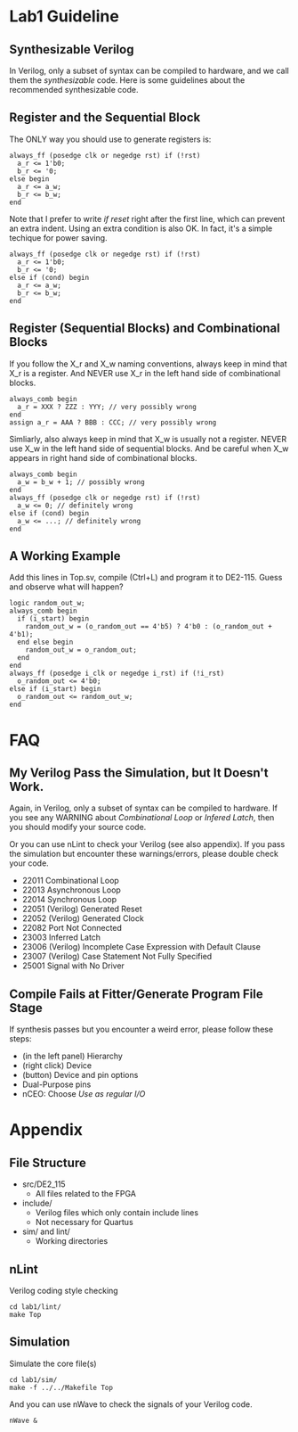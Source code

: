 # Lab1 Guideline
## Synthesizable Verilog
In Verilog, only a subset of syntax can be compiled to hardware,
and we call them the *synthesizable* code.
Here is some guidelines about the recommended synthesizable code.

## Register and the Sequential Block
The ONLY way you should use to generate registers is:

    always_ff (posedge clk or negedge rst) if (!rst)
      a_r <= 1'b0;
      b_r <= '0;
    else begin
      a_r <= a_w;
      b_r <= b_w;
    end

Note that I prefer to write *if reset* right after the first line,
which can prevent an extra indent.
Using an extra condition is also OK.
In fact, it's a simple techique for power saving.

    always_ff (posedge clk or negedge rst) if (!rst)
      a_r <= 1'b0;
      b_r <= '0;
    else if (cond) begin
      a_r <= a_w;
      b_r <= b_w;
    end

## Register (Sequential Blocks) and Combinational Blocks
If you follow the X\_r and X\_w naming conventions,
always keep in mind that X\_r is a register.
And NEVER use X\_r in the left hand side of combinational blocks.

    always_comb begin
      a_r = XXX ? ZZZ : YYY; // very possibly wrong
    end
    assign a_r = AAA ? BBB : CCC; // very possibly wrong

Simliarly, also always keep in mind that X\_w is usually not a register.
NEVER use X\_w in the left hand side of sequential blocks.
And be careful when X\_w appears in right hand side of combinational blocks.

    always_comb begin
      a_w = b_w + 1; // possibly wrong
    end
    always_ff (posedge clk or negedge rst) if (!rst)
      a_w <= 0; // definitely wrong
    else if (cond) begin
      a_w <= ...; // definitely wrong
    end

## A Working Example
Add this lines in Top.sv, compile (Ctrl+L) and program it to DE2-115.
Guess and observe what will happen?

    logic random_out_w;
    always_comb begin
      if (i_start) begin
        random_out_w = (o_random_out == 4'b5) ? 4'b0 : (o_random_out + 4'b1);
      end else begin
        random_out_w = o_random_out;
      end
    end
    always_ff (posedge i_clk or negedge i_rst) if (!i_rst)
      o_random_out <= 4'b0;
    else if (i_start) begin
      o_random_out <= random_out_w;
    end

# FAQ
## My Verilog Pass the Simulation, but It Doesn't Work.
Again, in Verilog, only a subset of syntax can be compiled to hardware.
If you see any WARNING about *Combinational Loop* or *Infered Latch*,
then you should modify your source code.

Or you can use nLint to check your Verilog (see also appendix).
If you pass the simulation but encounter these warnings/errors,
please double check your code.

* 22011 Combinational Loop
* 22013 Asynchronous Loop
* 22014 Synchronous Loop
* 22051 (Verilog) Generated Reset
* 22052 (Verilog) Generated Clock
* 22082 Port Not Connected
* 23003 Inferred Latch
* 23006 (Verilog) Incomplete Case Expression with Default Clause
* 23007 (Verilog) Case Statement Not Fully Specified
* 25001 Signal with No Driver

## Compile Fails at Fitter/Generate Program File Stage
If synthesis passes but you encounter a weird error,
please follow these steps:

* (in the left panel) Hierarchy
* (right click) Device
* (button) Device and pin options
* Dual-Purpose pins
* nCEO: Choose *Use as regular I/O*

# Appendix
## File Structure

* src/DE2\_115
	* All files related to the FPGA
* include/
	* Verilog files which only contain include lines
	* Not necessary for Quartus
* sim/ and lint/
	* Working directories

## nLint
Verilog coding style checking

    cd lab1/lint/
    make Top

## Simulation
Simulate the core file(s)

    cd lab1/sim/
    make -f ../../Makefile Top

And you can use nWave to check the signals of your Verilog code.

    nWave &
